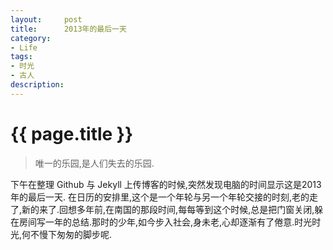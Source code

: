```yaml
---
layout:     post
title:      2013年的最后一天
category:   
- Life
tags: 
- 时光
- 古人
description: 
---
```


{{ page.title }}
================  

> 唯一的乐园,是人们失去的乐园.

下午在整理 Github 与 Jekyll 上传博客的时候,突然发现电脑的时间显示这是2013年的最后一天. 在日历的安排里,这个是一个年轮与另一个年轮交接的时刻,老的走了,新的来了.回想多年前,在南国的那段时间,每每等到这个时候,总是把门窗关闭,躲在房间写一年的总结.那时的少年,如今步入社会,身未老,心却逐渐有了倦意.时光时光,何不慢下匆匆的脚步呢.

